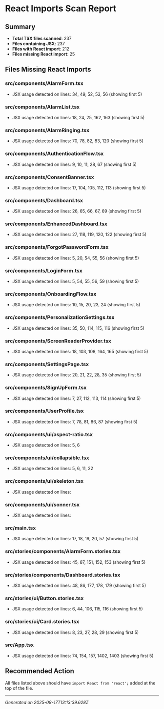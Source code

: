 # React Imports Scan Report

## Summary
- **Total TSX files scanned**: 237
- **Files containing JSX**: 237
- **Files with React import**: 212
- **Files missing React import**: 25

## Files Missing React Imports

### src/components/AlarmForm.tsx
- JSX usage detected on lines: 34, 49, 52, 53, 56 (showing first 5)

### src/components/AlarmList.tsx
- JSX usage detected on lines: 18, 24, 25, 162, 163 (showing first 5)

### src/components/AlarmRinging.tsx
- JSX usage detected on lines: 70, 78, 82, 83, 120 (showing first 5)

### src/components/AuthenticationFlow.tsx
- JSX usage detected on lines: 9, 10, 11, 28, 67 (showing first 5)

### src/components/ConsentBanner.tsx
- JSX usage detected on lines: 17, 104, 105, 112, 113 (showing first 5)

### src/components/Dashboard.tsx
- JSX usage detected on lines: 26, 65, 66, 67, 69 (showing first 5)

### src/components/EnhancedDashboard.tsx
- JSX usage detected on lines: 27, 118, 119, 120, 122 (showing first 5)

### src/components/ForgotPasswordForm.tsx
- JSX usage detected on lines: 5, 20, 54, 55, 56 (showing first 5)

### src/components/LoginForm.tsx
- JSX usage detected on lines: 5, 54, 55, 56, 59 (showing first 5)

### src/components/OnboardingFlow.tsx
- JSX usage detected on lines: 10, 15, 20, 23, 24 (showing first 5)

### src/components/PersonalizationSettings.tsx
- JSX usage detected on lines: 35, 50, 114, 115, 116 (showing first 5)

### src/components/ScreenReaderProvider.tsx
- JSX usage detected on lines: 18, 103, 108, 164, 165 (showing first 5)

### src/components/SettingsPage.tsx
- JSX usage detected on lines: 20, 21, 22, 28, 35 (showing first 5)

### src/components/SignUpForm.tsx
- JSX usage detected on lines: 7, 27, 112, 113, 114 (showing first 5)

### src/components/UserProfile.tsx
- JSX usage detected on lines: 7, 78, 81, 86, 87 (showing first 5)

### src/components/ui/aspect-ratio.tsx
- JSX usage detected on lines: 5, 6

### src/components/ui/collapsible.tsx
- JSX usage detected on lines: 5, 6, 11, 22

### src/components/ui/skeleton.tsx
- JSX usage detected on lines: 

### src/components/ui/sonner.tsx
- JSX usage detected on lines: 

### src/main.tsx
- JSX usage detected on lines: 17, 18, 19, 20, 57 (showing first 5)

### src/stories/components/AlarmForm.stories.tsx
- JSX usage detected on lines: 45, 87, 151, 152, 153 (showing first 5)

### src/stories/components/Dashboard.stories.tsx
- JSX usage detected on lines: 48, 86, 177, 178, 179 (showing first 5)

### src/stories/ui/Button.stories.tsx
- JSX usage detected on lines: 6, 44, 106, 115, 116 (showing first 5)

### src/stories/ui/Card.stories.tsx
- JSX usage detected on lines: 8, 23, 27, 28, 29 (showing first 5)

### src/App.tsx
- JSX usage detected on lines: 74, 154, 157, 1402, 1403 (showing first 5)


## Recommended Action
All files listed above should have `import React from 'react';` added at the top of the file.

---
*Generated on 2025-08-17T13:13:39.628Z*
